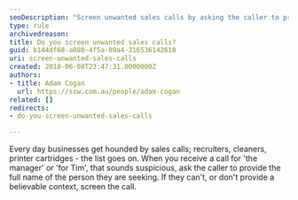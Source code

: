 ```yaml
---
seoDescription: "Screen unwanted sales calls by asking the caller to provide the full name of the person they're seeking and verifying their context."
type: rule
archivedreason: 
title: Do you screen unwanted sales calls?
guid: b144df68-a080-4f5a-89a4-316536142618
uri: screen-unwanted-sales-calls
created: 2018-06-08T23:47:31.0000000Z
authors:
- title: Adam Cogan
  url: https://ssw.com.au/people/adam-cogan
related: []
redirects:
- do-you-screen-unwanted-sales-calls

---
```


Every day businesses get hounded by sales calls; recruiters, cleaners, printer cartridges - the list goes on. When you receive a call for 'the manager' or 'for Tim', that sounds suspicious, ask the caller to provide the full name of the person they are seeking. If they can't, or don't provide a believable context, screen the call.

<!--endintro-->
